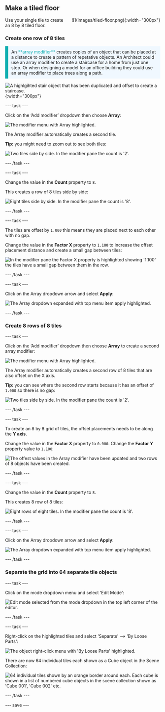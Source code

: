 ## Make a tiled floor

<div style="display: flex; flex-wrap: wrap">
<div style="flex-basis: 200px; flex-grow: 1; margin-right: 15px;">
Use your single tile to create an 8 by 8 tiled floor.
</div>
<div>
![](images/tiled-floor.png){:width="300px"}
</div>
</div>

### Create one row of 8 tiles

<p style="border-left: solid; border-width:10px; border-color: #0faeb0; background-color: aliceblue; padding: 10px;">
An <span style="color: #0faeb0">**array modifier**</span> creates copies of an object that can be placed at a distance to create a pattern of repetative objects. An Architect could use an array modifier to create a staircase for a home from just one step. Or when designing a model for an office building they could use an array modifier to place trees along a path.

![A highlgihted stair object that has been duplicated and offset to create a staircase.](images/stair-array.png){:width="300px"}

</p>

--- task ---

Click on the ‘Add modifier’ dropdown then choose **Array**:

![The modifier menu with Array highlighted.](images/array-modifier.png)

The Array modifier automatically creates a second tile.

**Tip:** you might need to zoom out to see both tiles:

![Two tiles side by side. In the modifier pane the count is '2'.](images/two-tiles.png)

--- /task ---

--- task ---

Change the value in the **Count** property to `8`. 

This creates a row of 8 tiles side by side:

![Eight tiles side by side. In the modifier pane the count is '8'.](images/eight-tiles.png)

--- /task ---

--- task ---

The tiles are offset by `1.000` this means they are placed next to each other with no gap. 

Change the value in the **Factor X** property to `1.100` to increase the offset placement distance and create a small gap between tiles:

![In the modifier pane the Factor X property is highlighted showing '1.100' the tiles have a small gap between them in the row.](images/offset-tiles.png)

--- /task ---

--- task ---

Click on the Array dropdown arrow and select **Apply**: 

![The Array dropdown expanded with top menu item `apply` highlighted.](images/apply-array1.png)

--- /task ---

### Create 8 rows of 8 tiles

--- task ---

Click on the ‘Add modifier’ dropdown then choose **Array** to create a second array modifier:

![The modifier menu with Array highlighted.](images/array-modifier.png)

The Array modifier automatically creates a second row of 8 tiles that are also offset on the X axis.

**Tip:** you can see where the second row starts because it has an offset of `1.000` so there is no gap:

![Two tiles side by side. In the modifier pane the count is '2'.](images/two-rows.png)

--- /task ---

--- task ---

To create an 8 by 8 grid of tiles, the offset placements needs to be along the **Y axis**. 

Change the value in the **Factor X** property to `0.000`. Change the **Factor Y** property value to `1.100`:

![The offest values in the Array modifier have been updated and two rows of 8 objects have been created.](images/offset-y.png)

--- /task ---

--- task ---

Change the value in the **Count** property to `8`. 

This creates 8 row of 8 tiles:

![Eight rows of eight tiles. In the modifier pane the count is '8'.](images/8by8tiles.png)

--- /task ---

--- task ---

Click on the Array dropdown arrow and select **Apply**: 

![The Array dropdown expanded with top menu item `apply` highlighted.](images/apply-array1.png)

--- /task ---

### Separate the grid into 64 separate tile objects

--- task ---

Click on the mode dropdown menu and select 'Edit Mode':

![Edit mode selected from the mode dropdown in the top left corner of the editor.](images/edit-mode.png)

--- /task ---

--- task ---

Right-click on the highlighted tiles and select 'Separate' --> 'By Loose Parts':

![The object right-click menu with 'By Loose Parts' highlighted.](images/loose-parts.png)

There are now 64 individual tiles each shown as a Cube object in the Scene Collection:

![64 individual tiles shown by an orange border around each. Each cube is shown in a list of numbered cube objects in the scene collection shown as 'Cube 001', 'Cube 002' etc.](images/64-cubes.png)

--- /task ---

--- save ---